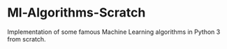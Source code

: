# Ml-Algorithms-Scratch
Implementation of some famous Machine Learning algorithms in Python 3 from scratch.
